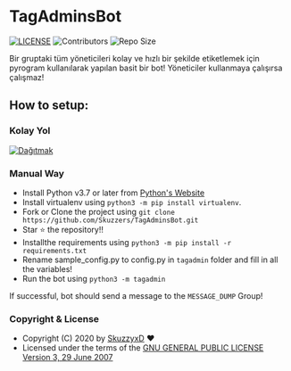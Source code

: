 # TagAdminsBot

[![LICENSE](https://img.shields.io/github/license/Skuzzers/TagAdminsBot?style=for-the-badge&logo=appveyor)](https://github.com/Skuzzers/TagAdminsBot/blob/master/LICENSE)
![Contributors](https://img.shields.io/github/contributors/Skuzzers/TagAdminsBot?style=for-the-badge&logo=appveyor)
![Repo Size](https://img.shields.io/github/repo-size/Skuzzers/TagAdminsBot?style=for-the-badge&logo=appveyor)


Bir gruptaki tüm yöneticileri kolay ve hızlı bir şekilde etiketlemek için pyrogram kullanılarak yapılan basit bir bot!
Yöneticiler kullanmaya çalışırsa çalışmaz!
## How to setup:

### Kolay Yol
[![Dağıtmak](https://www.herokucdn.com/deploy/button.svg)](https://heroku.com/deploy?template=https://github.com/BaranBey21/TahBotRg)


### Manual Way
- Install Python v3.7 or later from [Python's Website](https://python.org)
- Install virtualenv using `python3 -m pip install virtualenv`.
- Fork or Clone the project using `git clone https://github.com/Skuzzers/TagAdminsBot.git`
- Star ⭐ the repository!!
- Installthe requirements using `python3 -m pip install -r requirements.txt`
- Rename sample_config.py to config.py in `tagadmin` folder and fill in all the variables!
- Run the bot using `python3 -m tagadmin`

If successful, bot should send a message to the `MESSAGE_DUMP` Group!

### Copyright & License

* Copyright (C) 2020 by [SkuzzyxD](https://github.com/SkuzzyxD) ❤️️
* Licensed under the terms of the [GNU GENERAL PUBLIC LICENSE Version 3, 29 June 2007](https://github.com/Skuzzers/TagAdminsBot/blob/master/LICENSE)
